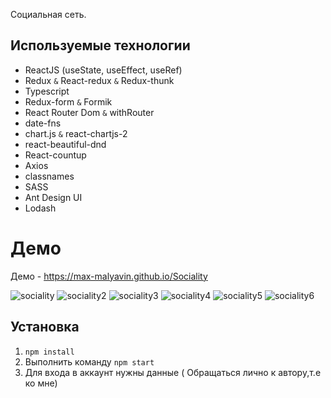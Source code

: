 Социальная сеть.


## Используемые технологии

* ReactJS (useState, useEffect, useRef)
* Redux `&` React-redux `&` Redux-thunk
* Typescript
* Redux-form  `&` Formik
* React Router Dom `&` withRouter
* date-fns
* chart.js `&` react-chartjs-2
* react-beautiful-dnd
* React-countup
* Axios
* classnames
* SASS
* Ant Design UI
* Lodash


# Демо
Демо - https://max-malyavin.github.io/Sociality

![sociality](https://user-images.githubusercontent.com/57911146/87251104-f04abd80-c471-11ea-84a9-0fc0987f88fd.png)
![sociality2](https://user-images.githubusercontent.com/57911146/87251119-0193ca00-c472-11ea-945d-066124c6c436.png)
![sociality3](https://user-images.githubusercontent.com/57911146/87251122-0a849b80-c472-11ea-88f1-5c9d88033ed3.png)
![sociality4](https://user-images.githubusercontent.com/57911146/87251129-0fe1e600-c472-11ea-8154-e64d982c2764.png)
![sociality5](https://user-images.githubusercontent.com/57911146/87251132-153f3080-c472-11ea-89db-e394ab823215.png)
![sociality6](https://user-images.githubusercontent.com/57911146/87251135-196b4e00-c472-11ea-997c-631192423542.png)

## Установка

1. `npm install`
2. Выполнить команду `npm start`
3. Для входа в аккаунт нужны данные ( Обращаться лично к автору,т.е ко мне)

